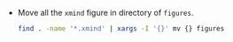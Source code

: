 * Move all the `xmind` figure in directory of `figures`.
    ```sh
    find . -name '*.xmind' | xargs -I '{}' mv {} figures
    ```